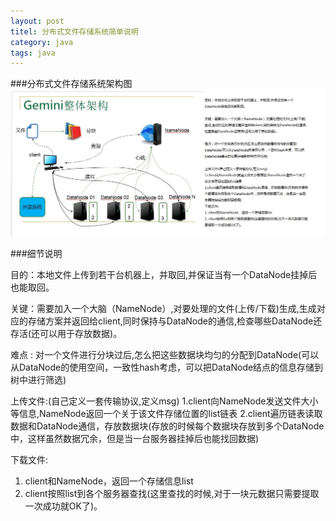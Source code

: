 ```yaml
---
layout: post
titel: 分布式文件存储系统简单说明
category: java
tags: java
---
```

###分布式文件存储系统架构图
![](/resource/img/java/hadoop.jpg)

###细节说明

目的：本地文件上传到若干台机器上，并取回,并保证当有一个DataNode挂掉后也能取回。

关键：需要加入一个大脑（NameNode）,对要处理的文件(上传/下载)生成,生成对应的存储方案并返回给client,同时保持与DataNode的通信,检查哪些DataNode还存活(还可以用于存放数据)。

难点 : 对一个文件进行分块过后,怎么把这些数据块均匀的分配到DataNode(可以从DataNode的使用空间，一致性hash考虑，可以把DataNode结点的信息存储到树中进行筛选)

上传文件:(自己定义一套传输协议,定义msg)
1.client向NameNode发送文件大小等信息,NameNode返回一个关于该文件存储位置的list链表
2.client遍历链表读取数据和DataNode通信，存放数据块(存放的时候每个数据块存放到多个DataNode中，这样虽然数据冗余，但是当一台服务器挂掉后也能找回数据)

下载文件:
1. client和NameNode，返回一个存储信息list
2. client按照list到各个服务器查找(这里查找的时候,对于一块元数据只需要提取一次成功就OK了)。